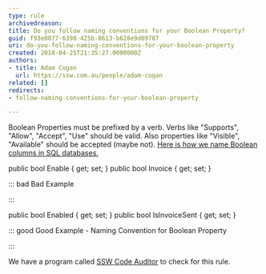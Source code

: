 ```yaml
---
type: rule
archivedreason: 
title: Do you follow naming conventions for your Boolean Property?
guid: f93e0077-6398-425b-8613-b628e9d69707
uri: do-you-follow-naming-conventions-for-your-boolean-property
created: 2018-04-25T21:35:27.0000000Z
authors:
- title: Adam Cogan
  url: https://ssw.com.au/people/adam-cogan
related: []
redirects:
- follow-naming-conventions-for-your-boolean-property

---
```


Boolean Properties must be prefixed by a verb. Verbs like "Supports", "Allow", "Accept", "Use" should be valid. Also properties like "Visible", "Available" should be accepted (maybe not). [Here is how we name Boolean columns in SQL databases.](https&#58;//www.ssw.com.au/ssw/Standards/Rules/RulestoBetterSQLServerdatabases.aspx#BitFields)


<!--endintro-->

public bool Enable { get; set; }
public bool Invoice { get; set; }


::: bad
Bad Example 

:::


public bool Enabled { get; set; }
public bool IsInvoiceSent { get; set; }


::: good
Good Example - Naming Convention for Boolean Property

:::


We have a program called [SSW Code Auditor](https&#58;//www.ssw.com.au/ssw/CodeAuditor/) to check for this rule.
